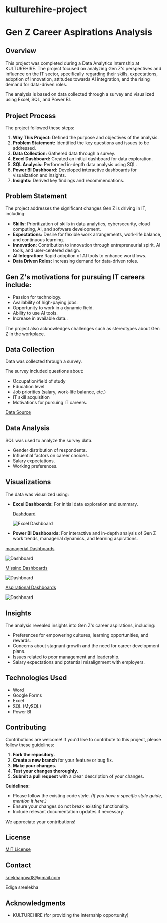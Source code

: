 # kulturehire-project

# Gen Z Career Aspirations Analysis

## Overview
This project was completed during a Data Analytics Internship at KULTUREHIRE. The project focused on analyzing Gen Z's perspectives and influence on the IT sector, specifically regarding their skills, expectations, adoption of innovation, attitudes towards AI integration, and the rising demand for data-driven roles.

The analysis is based on data collected through a survey and visualized using Excel, SQL, and Power BI.


## Project Process

The project followed these steps:

1.  **Why This Project:** Defined the purpose and objectives of the analysis.
2.  **Problem Statement:** Identified the key questions and issues to be addressed.
3.  **Data Collection:** Gathered data through a survey.
4.  **Excel Dashboard:** Created an initial dashboard for data exploration.
5.  **SQL Analysis:** Performed in-depth data analysis using SQL.
6.  **Power BI Dashboard:** Developed interactive dashboards for visualization and insights.
7.  **Insights:** Derived key findings and recommendations.

## Problem Statement

The project addresses the significant changes Gen Z is driving in IT, including:

* **Skills:** Prioritization of skills in data analytics, cybersecurity, cloud computing, AI, and software development.
* **Expectations:** Desire for flexible work arrangements, work-life balance, and continuous learning.
* **Innovation:** Contribution to innovation through entrepreneurial spirit, AI tools, and user-centered design.
* **AI Integration:** Rapid adoption of AI tools to enhance workflows.
* **Data Driven Roles:** Increasing demand for data-driven roles.

## Gen Z's motivations for pursuing IT careers include:

* Passion for technology.
* Availability of high-paying jobs.
* Opportunity to work in a dynamic field.
* Ability to use AI tools.
* Increase in available data..

The project also acknowledges challenges such as stereotypes about Gen Z in the workplace.

## Data Collection
 
   Data was collected through a survey.

The survey included questions about:

* Occupation/field of study
* Education level
* Job priorities (salary, work-life balance, etc.)
* IT skill acquisition
* Motivations for pursuing IT careers.


 [Data Source](https://github.com/edigasreelekha/kulturehire-project/blob/main/Gen%20z%20csv.csv)


## Data Analysis

SQL was used to analyze the survey data.  

* Gender distribution of respondents.
* Influential factors on career choices.
* Salary expectations.
* Working preferences.

## Visualizations

The data was visualized using:

* **Excel Dashboards:** For initial data exploration and summary.

  [Dashdoard](https://github.com/edigasreelekha/kulturehire-project/blob/main/Excel%20gen%20z%20%20Dashboard.png)

  ![Excel Dashboard](https://github.com/edigasreelekha/kulturehire-project/blob/main/Excel%20gen%20z%20%20Dashboard.png)
  
* **Power BI Dashboards:** For interactive and in-depth analysis of Gen Z work trends, managerial dynamics, and learning aspirations.
  
[managerial Dashboards](https://github.com/edigasreelekha/kulturehire-project/blob/main/Gen%20z%20%20Manager%20Based%20dashboard.png)

![Dashboard](https://github.com/edigasreelekha/kulturehire-project/blob/main/Gen%20z%20%20Manager%20Based%20dashboard.png)

[Missino Dashboards](https://github.com/edigasreelekha/kulturehire-project/blob/main/Gen%20z%20Mission%20based%20dashboard.png)

![Dashboard](https://github.com/edigasreelekha/kulturehire-project/blob/main/Gen%20z%20Mission%20based%20dashboard.png)

[Aspirational Dashboards](https://github.com/edigasreelekha/kulturehire-project/blob/main/Gen%20z%20aspirational%20job%20dashboard.png)

![Dashboard](https://github.com/edigasreelekha/kulturehire-project/blob/main/Gen%20z%20aspirational%20job%20dashboard.png)


## Insights 

The analysis revealed insights into Gen Z's career aspirations, including:

* Preferences for empowering cultures, learning opportunities, and rewards.
* Concerns about stagnant growth and the need for career development plans.
* Issues related to poor management and leadership.
* Salary expectations and potential misalignment with employers.


## Technologies Used
* Word
* Google Forms
* Excel
* SQL (MySQL)
* Power BI


## Contributing

Contributions are welcome! If you'd like to contribute to this project, please follow these guidelines:

1.  **Fork the repository.**
2.  **Create a new branch** for your feature or bug fix.
3.  **Make your changes.**
4.  **Test your changes thoroughly.**
5.  **Submit a pull request** with a clear description of your changes.

**Guidelines:**

* Please follow the existing code style. *(If you have a specific style guide, mention it here.)*
* Ensure your changes do not break existing functionality.
* Include relevant documentation updates if necessary.

We appreciate your contributions!


## License  
[MIT License](https://github.com/edigasreelekha/License)

## Contact

sriekhagowd8@gmail.com

Ediga sreelekha

##   Acknowledgments

* KULTUREHIRE (for providing the internship opportunity)
